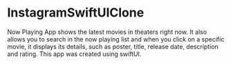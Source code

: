 # InstagramSwiftUIClone

Now Playing App shows the latest movies in theaters right now. It also allows you to search in the now playing list and when you click on a specific movie, it displays its details, such as poster, title, release date, description and rating. This app was created using swiftUI.
